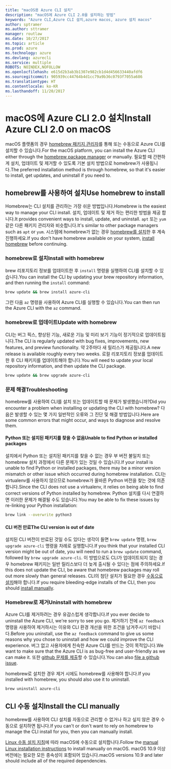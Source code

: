 ```yaml
---
title: "macOS용 Azure CLI 설치"
description: "macOS에 Azure CLI 2.0을 설치하는 방법"
keywords: "Azure CLI,Azure CLI 설치,azure macos, azure 설치 macos"
author: sptramer
ms.author: sttramer
manager: routlaw
ms.date: 10/27/2017
ms.topic: article
ms.prod: azure
ms.technology: azure
ms.devlang: azurecli
ms.service: multiple
ROBOTS: NOINDEX,NOFOLLOW
ms.openlocfilehash: e615d2b3ab3b1307e982cb1d4d456633440afdf6
ms.sourcegitcommit: 905939cc44764b4d1cc79a9b36c0793f7055a686
ms.translationtype: HT
ms.contentlocale: ko-KR
ms.lasthandoff: 11/20/2017
---
```

# <a name="install-azure-cli-20-on-macos"></a><span data-ttu-id="76034-104">macOS에 Azure CLI 2.0 설치</span><span class="sxs-lookup"><span data-stu-id="76034-104">Install Azure CLI 2.0 on macOS</span></span>

<span data-ttu-id="76034-105">macOS 플랫폼의 경우 [homebrew 패키지 관리자](http://brew.sh)를 통해 또는 수동으로 Azure CLI를 설치할 수 있습니다.</span><span class="sxs-lookup"><span data-stu-id="76034-105">For the macOS platform, you can install the Azure CLI either through the [homebrew package manager](http://brew.sh) or manually.</span></span> <span data-ttu-id="76034-106">필요할 때 간편하게 설치, 업데이트 및 제거할 수 있도록 기본 설치 방법으로 homebrew가 사용됩니다.</span><span class="sxs-lookup"><span data-stu-id="76034-106">The preferred installation method is through homebrew, so that it's easier to install, get updates, and uninstall if you need to.</span></span>

## <a name="use-homebrew-to-install"></a><span data-ttu-id="76034-107">homebrew를 사용하여 설치</span><span class="sxs-lookup"><span data-stu-id="76034-107">Use homebrew to install</span></span>

<span data-ttu-id="76034-108">Homebrew는 CLI 설치를 관리하는 가장 쉬운 방법입니다.</span><span class="sxs-lookup"><span data-stu-id="76034-108">Homebrew is the easiest way to manage your CLI install.</span></span> <span data-ttu-id="76034-109">설치, 업데이트 및 제거 하는 편리한 방법을 제공 합니다.</span><span class="sxs-lookup"><span data-stu-id="76034-109">It provides convenient ways to install, update, and uninstall.</span></span> <span data-ttu-id="76034-110">`apt` 또는 `yum` 같은 다른 패키지 관리자와 비슷합니다.</span><span class="sxs-lookup"><span data-stu-id="76034-110">It's similar to other package managers such as `apt` or `yum`.</span></span>
<span data-ttu-id="76034-111">시스템에 homebrew가 없는 경우 [homebrew를 설치](https://docs.brew.sh/Installation.html)한 후 계속 진행하세요.</span><span class="sxs-lookup"><span data-stu-id="76034-111">If you don't have homebrew available on your system, [install homebrew](https://docs.brew.sh/Installation.html) before continuing.</span></span>

### <a name="install-with-homebrew"></a><span data-ttu-id="76034-112">homebrew로 설치</span><span class="sxs-lookup"><span data-stu-id="76034-112">Install with homebrew</span></span>

<span data-ttu-id="76034-113">brew 리포지토리 정보를 업데이트한 후 `install` 명령을 실행하여 CLI를 설치할 수 있습니다.</span><span class="sxs-lookup"><span data-stu-id="76034-113">You can install the CLI by updating your brew repository information, and then running the `install` command:</span></span>

```bash
brew update && brew install azure-cli
```

<span data-ttu-id="76034-114">그런 다음 `az` 명령을 사용하여 Azure CLI를 실행할 수 있습니다.</span><span class="sxs-lookup"><span data-stu-id="76034-114">You can then run the Azure CLI with the `az` command.</span></span>

### <a name="update-with-homebrew"></a><span data-ttu-id="76034-115">homebrew로 업데이트</span><span class="sxs-lookup"><span data-stu-id="76034-115">Update with homebrew</span></span>

<span data-ttu-id="76034-116">CLI는 버그 픽스, 향상된 기능, 새로운 기능 및 미리 보기 기능이 정기적으로 업데이트됩니다.</span><span class="sxs-lookup"><span data-stu-id="76034-116">The CLI is regularly updated with bug fixes, improvements, new features, and preview functionality.</span></span> <span data-ttu-id="76034-117">약 2주마다 새 릴리스가 제공됩니다.</span><span class="sxs-lookup"><span data-stu-id="76034-117">A new release is available roughly every two weeks.</span></span> <span data-ttu-id="76034-118">로컬 리포지토리 정보를 업데이트한 후 CLI 패키지를 업데이트해야 합니다.</span><span class="sxs-lookup"><span data-stu-id="76034-118">You will need to update your local repository information, and then update the CLI package.</span></span>

```bash
brew update && brew upgrade azure-cli
```

### <a name="troubleshooting"></a><span data-ttu-id="76034-119">문제 해결</span><span class="sxs-lookup"><span data-stu-id="76034-119">Troubleshooting</span></span>

<span data-ttu-id="76034-120">homebrew를 사용하여 CLI를 설치 또는 업데이트할 때 문제가 발생했습니까?</span><span class="sxs-lookup"><span data-stu-id="76034-120">Did you encounter a problem when installing or updating the CLI with homebrew?</span></span> <span data-ttu-id="76034-121">다음은 발생할 수 있는 몇 가지 일반적인 오류와 그 진단 및 해결 방법입니다.</span><span class="sxs-lookup"><span data-stu-id="76034-121">Here are some common errors that might occur, and ways to diagnose and resolve them.</span></span>

#### <a name="unable-to-find-python-or-installed-packages"></a><span data-ttu-id="76034-122">Python 또는 설치된 패키지를 찾을 수 없음</span><span class="sxs-lookup"><span data-stu-id="76034-122">Unable to find Python or installed packages</span></span>

<span data-ttu-id="76034-123">설치에서 Python 또는 설치된 패키지를 찾을 수 없는 경우 부 버전 불일치 또는 homebrew 설치 과정에서 다른 문제가 있는 것일 수 있습니다.</span><span class="sxs-lookup"><span data-stu-id="76034-123">If your install is unable to find Python or installed packages, there may be a minor version mismatch or other issue which occurred during homebrew installation.</span></span> <span data-ttu-id="76034-124">CLI는 virtualenv를 사용하지 않으므로 homebrew가 올바른 Python 버전을 찾는 것에 의존합니다.</span><span class="sxs-lookup"><span data-stu-id="76034-124">Since the CLI does not use a virtualenv, it relies on being able to find correct versions of Python installed by homebrew.</span></span> <span data-ttu-id="76034-125">Python 설치를 다시 연결하면 이러한 문제가 해결될 수도 있습니다.</span><span class="sxs-lookup"><span data-stu-id="76034-125">You may be able to fix these issues by re-linking your Python installation:</span></span>

```bash
brew link --overwrite python3
```

#### <a name="the-cli-version-is-out-of-date"></a><span data-ttu-id="76034-126">CLI 버전 만료</span><span class="sxs-lookup"><span data-stu-id="76034-126">The CLI version is out of date</span></span>

<span data-ttu-id="76034-127">설치된 CLI 버전이 만료된 것일 수도 있다는 생각이 들면 `brew update` 명령, `brew upgrade azure-cli` 명령을 차례로 실행합니다.</span><span class="sxs-lookup"><span data-stu-id="76034-127">If you think that your installed CLI version might be out of date, you will need to run a `brew update` command, followed by `brew upgrade azure-cli`.</span></span> <span data-ttu-id="76034-128">이 방법으로도 CLI가 업데이트되지 않는 경우 homebrew 패키지는 일반 릴리스보다 더 늦게 출시될 수 있다는 점에 주의하세요.</span><span class="sxs-lookup"><span data-stu-id="76034-128">If this does not update the CLI, be aware that homebrew packages may roll out more slowly than general releases.</span></span> <span data-ttu-id="76034-129">CLI의 첨단 설치가 필요한 경우 [수동으로 설치](#manage-the-cli-manually)해야 합니다.</span><span class="sxs-lookup"><span data-stu-id="76034-129">If you require bleeding-edge installs of the CLI, then you should [install manually](#manage-the-cli-manually).</span></span>

### <a name="uninstall-with-homebrew"></a><span data-ttu-id="76034-130">Homebrew로 제거</span><span class="sxs-lookup"><span data-stu-id="76034-130">Uninstall with homebrew</span></span>

<span data-ttu-id="76034-131">Azure CLI를 제거하려는 경우 유감스럽게 생각합니다.</span><span class="sxs-lookup"><span data-stu-id="76034-131">If you ever decide to uninstall the Azure CLI, we're sorry to see you go.</span></span> <span data-ttu-id="76034-132">제거하기 전에 `az feedback` 명령을 사용하여 제거하시는 이유와 CLI 환경 개선을 위한 조건을 남겨주시기 바랍니다.</span><span class="sxs-lookup"><span data-stu-id="76034-132">Before you uninstall, use the `az feedback` command to give us some reasons why you chose to uninstall and how we could improve the CLI experience.</span></span> <span data-ttu-id="76034-133">버그 없고 사용자에게 친숙한 Azure CLI를 만드는 것이 목적입니다.</span><span class="sxs-lookup"><span data-stu-id="76034-133">We want to make sure that the Azure CLI is as bug-free and user-friendly as we can make it.</span></span> <span data-ttu-id="76034-134">또한 [github 문제를 제출](https://github.com/Azure/azure-cli/issues)할 수 있습니다.</span><span class="sxs-lookup"><span data-stu-id="76034-134">You can also [file a github issue](https://github.com/Azure/azure-cli/issues).</span></span>

<span data-ttu-id="76034-135">homebrew로 설치한 경우 제거 시에도 homebrew를 사용해야 합니다.</span><span class="sxs-lookup"><span data-stu-id="76034-135">If you installed with homebrew, you should also use it to uninstall.</span></span>

```bash
brew uninstall azure-cli
```

## <a name="install-the-cli-manually"></a><span data-ttu-id="76034-136">CLI 수동 설치</span><span class="sxs-lookup"><span data-stu-id="76034-136">Install the CLI manually</span></span>

<span data-ttu-id="76034-137">homebrew를 사용하여 CLI 설치를 자동으로 관리할 수 없거나 하고 싶지 않은 경우 수동으로 설치하면 됩니다.</span><span class="sxs-lookup"><span data-stu-id="76034-137">If you can't or don't want to rely on homebrew to manage the CLI install for you, then you can manually install.</span></span>

<span data-ttu-id="76034-138">[Linux 수동 설치 지침](install-azure-cli-linux.md)에 따라 macOS에 수동으로 설치합니다.</span><span class="sxs-lookup"><span data-stu-id="76034-138">Follow the [manual Linux installation instructions](install-azure-cli-linux.md) to install manually on macOS.</span></span> <span data-ttu-id="76034-139">macOS 10.9 이상 버전에는 필요한 모든 종속성이 포함되어 있습니다.</span><span class="sxs-lookup"><span data-stu-id="76034-139">macOS versions 10.9 and later should include all of the required dependencies.</span></span>
